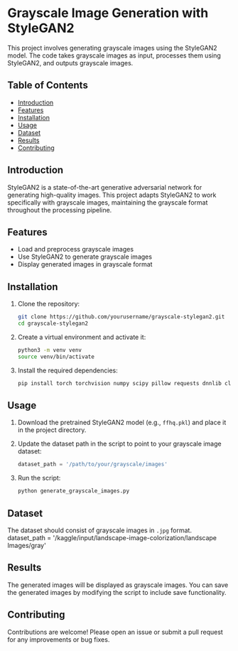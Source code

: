 # Grayscale Image Generation with StyleGAN2

This project involves generating grayscale images using the StyleGAN2 model. The code takes grayscale images as input, processes them using StyleGAN2, and outputs grayscale images. 

## Table of Contents

- [Introduction](#introduction)
- [Features](#features)
- [Installation](#installation)
- [Usage](#usage)
- [Dataset](#dataset)
- [Results](#results)
- [Contributing](#contributing)

## Introduction

StyleGAN2 is a state-of-the-art generative adversarial network for generating high-quality images. This project adapts StyleGAN2 to work specifically with grayscale images, maintaining the grayscale format throughout the processing pipeline.

## Features

- Load and preprocess grayscale images
- Use StyleGAN2 to generate grayscale images
- Display generated images in grayscale format

## Installation

1. Clone the repository:
    ```bash
    git clone https://github.com/yourusername/grayscale-stylegan2.git
    cd grayscale-stylegan2
    ```

2. Create a virtual environment and activate it:
    ```bash
    python3 -m venv venv
    source venv/bin/activate
    ```

3. Install the required dependencies:
    ```bash
    pip install torch torchvision numpy scipy pillow requests dnnlib click tqdm matplotlib

    ```

## Usage

1. Download the pretrained StyleGAN2 model (e.g., `ffhq.pkl`) and place it in the project directory.

2. Update the dataset path in the script to point to your grayscale image dataset:
    ```python
    dataset_path = '/path/to/your/grayscale/images'
    ```

3. Run the script:
    ```bash
    python generate_grayscale_images.py
    ```

## Dataset

The dataset should consist of grayscale images in `.jpg` format. 
dataset_path = '/kaggle/input/landscape-image-colorization/landscape Images/gray'


## Results

The generated images will be displayed as grayscale images. You can save the generated images by modifying the script to include save functionality.

## Contributing

Contributions are welcome! Please open an issue or submit a pull request for any improvements or bug fixes.
